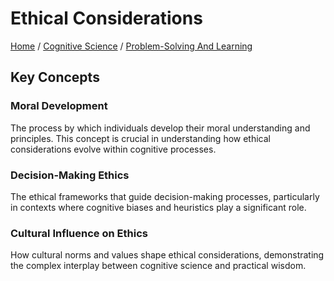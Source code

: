 # Ethical Considerations

[Home](../../../../README.md) / [Cognitive Science](../../../../cognitive_science/README.md) / [Problem-Solving And Learning](../../../cognitive_science/problem-solving_and_learning/README.md)

## Key Concepts

### Moral Development

The process by which individuals develop their moral understanding and principles. This concept is crucial in understanding how ethical considerations evolve within cognitive processes.

### Decision-Making Ethics

The ethical frameworks that guide decision-making processes, particularly in contexts where cognitive biases and heuristics play a significant role.

### Cultural Influence on Ethics

How cultural norms and values shape ethical considerations, demonstrating the complex interplay between cognitive science and practical wisdom.


